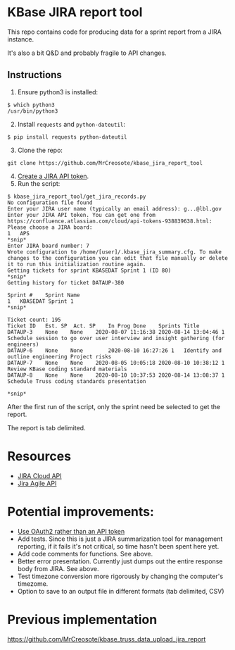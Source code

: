 # KBase JIRA report tool

This repo contains code for producing data for a sprint report from a JIRA instance.

It's also a bit Q&D and probably fragile to API changes.

## Instructions

1. Ensure python3 is installed:
```
$ which python3
/usr/bin/python3
```
2. Install `requests` and `python-dateutil`:
```
$ pip install requests python-dateutil
```
3. Clone the repo:
```
git clone https://github.com/MrCreosote/kbase_jira_report_tool
```
4. [Create a JIRA API token](https://confluence.atlassian.com/cloud/api-tokens-938839638.html).
5. Run the script:
```
$ kbase_jira_report_tool/get_jira_records.py 
No configuration file found
Enter your JIRA user name (typically an email address): g...@lbl.gov
Enter your JIRA API token. You can get one from https://confluence.atlassian.com/cloud/api-tokens-938839638.html: 
Please choose a JIRA board:
1	APS
*snip*
Enter JIRA board number: 7
Wrote configuration to /home/[user]/.kbase_jira_summary.cfg. To make changes to the configuration you can edit that file manually or delete it to run this initialization routine again.
Getting tickets for sprint KBASEDAT Sprint 1 (ID 80)
*snip*
Getting history for ticket DATAUP-380

Sprint #	Sprint Name
1	KBASEDAT Sprint 1
*snip*

Ticket count: 195
Ticket ID	Est. SP	 Act. SP	In Prog	Done	Sprints	Title
DATAUP-3	None	None	2020-08-07 11:16:38	2020-08-14 13:04:46	1	Schedule session to go over user interview and insight gathering (for engineers)
DATAUP-6	None	None		2020-08-10 16:27:26	1	Identify and outline engineering Project risks
DATAUP-7	None	None	2020-08-05 10:05:18	2020-08-10 10:38:12	1	Review KBase coding standard materials 
DATAUP-8	None	None	2020-08-10 10:37:53	2020-08-14 13:08:37	1	Schedule Truss coding standards presentation

*snip*
```

After the first run of the script, only the sprint need be selected to get the report.

The report is tab delimited.

# Resources

* [JIRA Cloud API](https://developer.atlassian.com/cloud/jira/platform/rest/v3/intro/)
* [Jira Agile API](https://docs.atlassian.com/jira-software/REST/7.0.4/)

# Potential improvements:

* [Use OAuth2 rather than an API token](https://developer.atlassian.com/cloud/jira/platform/security-for-other-integrations/)
* Add tests. Since this is just a JIRA summarization tool for management reporting, if it fails
  it's not critical, so time hasn't been spent here yet.
* Add code comments for functions. See above.
* Better error presentation. Currently just dumps out the entire response body from JIRA.
  See above.
* Test timezone conversion more rigorously by changing the computer's timezome.
* Option to save to an output file in different formats (tab delimited, CSV)

# Previous implementation
https://github.com/MrCreosote/kbase_truss_data_upload_jira_report

